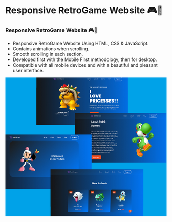 # Responsive RetroGame Website 🎮👾
### Responsive RetroGame Website 🎮👾

- Responsive RetroGame Website Using HTML, CSS & JavaScript.
- Contains animations when scrolling.
- Smooth scrolling in each section.
- Developed first with the Mobile First methodology, then for desktop.
- Compatible with all mobile devices and with a beautiful and pleasant user interface.

![retrogame](/preview.png)
